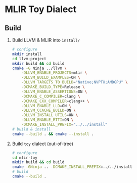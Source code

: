 # MLIR Toy Dialect

## Build

1. Build LLVM & MLIR into `install/`
   ```bash
   # configure
   mkdir install
   cd llvm-project
   mkdir build && cd build
   cmake -G Ninja ../llvm \
       -DLLVM_ENABLE_PROJECTS=mlir \
       -DLLVM_BUILD_EXAMPLES=ON \
       -DLLVM_TARGETS_TO_BUILD="Native;NVPTX;AMDGPU" \
       -DCMAKE_BUILD_TYPE=Release \
       -DLLVM_ENABLE_ASSERTIONS=ON \
       -DCMAKE_C_COMPILER=clang \
       -DCMAKE_CXX_COMPILER=clang++ \
       -DLLVM_ENABLE_LLD=ON \
       -DLLVM_CCACHE_BUILD=ON \
       -DLLVM_INSTALL_UTILS=ON \
       -DLLVM_ENABLE_RTTI=ON \
       -DCMAKE_INSTALL_PREFIX="../../install"
   # build & install
   cmake --build . && cmake --install .
   ```
2. Build `toy` dialect (out-of-tree)
   ```bash
   # configure
   cd mlir-toy
   mkdir build && cd build
   cmake -GNinja .. -DCMAKE_INSTALL_PREFIX=../../install
   # build
   cmake --build .
   ```

